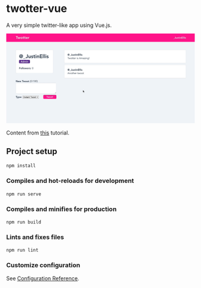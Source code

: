 # twotter-vue

A very simple twitter-like app using Vue.js.

![](twotter.gif)

Content from [this](https://www.youtube.com/watch?v=ZqgiuPt5QZo&ab_channel=TheEarthisSquare) tutorial.

## Project setup

```
npm install
```

### Compiles and hot-reloads for development

```
npm run serve
```

### Compiles and minifies for production

```
npm run build
```

### Lints and fixes files

```
npm run lint
```

### Customize configuration

See [Configuration Reference](https://cli.vuejs.org/config/).
